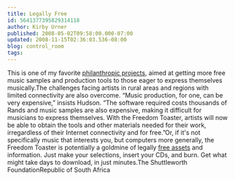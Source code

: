 ```yaml
---
title: Legally Free
id: 5641377395829314118
author: Kirby Urner
published: 2008-05-02T09:58:00.000-07:00
updated: 2008-11-15T02:36:03.536-08:00
blog: control_room
tags: 
---
```


[](https://blogger.googleusercontent.com/img/b/R29vZ2xl/AVvXsEhZLUhLZmmS1K7GiN9qOirCT1UmsUKbIT6xFzxSATlNlin9RtAN1ZDLUTviUpfVMnT42OvmksljjfIaQqAy2hHIUxIW9GKmOO_GH3aOqcCMIgLA2uOsetNS95d0LtD7HqL1oqrj/s1600-h/toaster_kiosk.jpg)This is one of my favorite [philanthropic projects](http://www.freedomtoaster.org/home), aimed at getting more free music samples and  production tools to those eager to express themselves musically.The challenges facing artists in rural areas and regions with limited connectivity are also overcome. “Music production, for one, can be very expensive,” insists Hudson. “The software required costs thousands of Rands and music samples are also expensive, making it difficult for musicians to express themselves. With the Freedom Toaster, artists will now be able to obtain the tools and other materials needed for their work, irregardless of their Internet connectivity and for free.”Or, if it's not specifically music that interests you, but computers more generally, the Freedom Toaster is potentially a goldmine of legally [free assets](http://www.linuxjournal.com/article/10065) and information.  Just make your selections, insert your CDs, and burn.  Get what might take days to download, in just minutes.[](https://blogger.googleusercontent.com/img/b/R29vZ2xl/AVvXsEgq8Y7NK-Y5LikcMgdTJDb1pOycGDR9OMCUq480pf2fRorP2mzvQRqDWgmMpH9Uz21qmStEc-BBLQQaoRaoR76iDM5alBPh5EfZiKuM4llre71RGvKK8Oz2TR82aSHp9l_pndfG/s1600-h/revolution.jpg)The Shuttleworth FoundationRepublic of South Africa